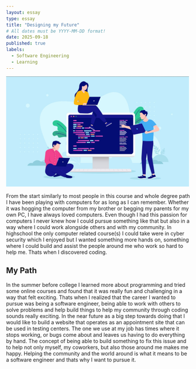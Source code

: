 ```yaml
---
layout: essay
type: essay
title: "Designing my Future"
# All dates must be YYYY-MM-DD format!
date: 2025-09-18
published: true
labels:
  - Software Engineering
  - Learning
---
```


<img width="500px" class="rounded float-start pe-4" src="../img/Screenshot 2025-09-18 195710.png">


  From the start similarly to most people in this course and whole degree path I have been playing with computers for as long as I can remember. Whether it was hogging the computer from my brother or begging my parents for my own PC, I have always loved computers. Even though I had this passion for computers I never knew how I could pursue something like that but also in a way where I could work alongside others and with my community. In highschool the only computer related course(s) I could take were in cyber security which I enjoyed but I wanted something more hands on, something where I could build and assist the people around me who work so hard to help me. Thats when I discovered coding.

 ## My Path
 
  In the summer before college I learned more about programming and tried some online courses and found that it was really fun and challenging in a way that felt exciting. Thats when I realized that the career I wanted to pursue was being a software engineer, being able to work with others to solve problems and help build things to help my community through coding sounds really exciting. In the near future as a big step towards doing that I would like to build a website that operates as an appointment site that can be used in testing centers. The one we use at my job has times where it stops working, or bugs come about and leaves us having to do everything by hand. The concept of being able to build something to fix this issue and to help not only myself, my coworkers, but also those around me makes me happy. Helping the community and the world around is what it means to be a software engineer and thats why I want to pursue it.
